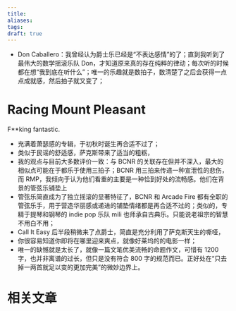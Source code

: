 ```yaml
---
title: 
aliases: 
tags: 
draft: true
---
```


- Don Caballero：我曾经认为爵士乐已经是“不表达感情”的了；直到我听到了最伟大的数学摇滚乐队 Don，才知道原来真的存在纯粹的律动；每次听的时候都在想“我到底在听什么”；唯一的乐趣就是数拍子，数清楚了之后会获得一点点成就感，然后拍子就又变了；

# Racing Mount Pleasant

F**king fantastic.

- 充满着萧瑟感的专辑，于初秋时诞生再合适不过了；
- 类似于民谣的舒适感，萨克斯带来了适当的粗粝，
- 我的观点与目前大多数评价一致：与 BCNR 的关联存在但并不深入，最大的相似点可能在于都乐于使用三拍子；BCNR 用三拍来传递一种宣泄性的悲伤，而 RMP，我倾向于认为他们看重的主要是一种恰到好处的流畅感。他们在背景的管弦乐铺垫上
- 管弦乐简直成为了独立摇滚的显著特征了，BCNR 和 Arcade Fire 都有全职的管弦乐手，用于营造华丽感或递进的铺垫情绪都是再合适不过的；类似的，专精于提琴和钢琴的 indie pop 乐队 mili 也师承自古典乐。只能说老祖宗的智慧不用白不用；
- Call It Easy 后半段稍微来了点爵士，简直是充分利用了萨克斯天生的嘶哑，
- 你很容易知道你即将在哪里迎来爽点，就像好莱坞的的电影一样；
- 唯一的缺憾就是太长了，就像一篇文笔优美流畅的命题作文，可惜有 1200 字，也并非离谱的过长，但只是没有符合 800 字的规范而已。正好处在“只去掉一两首就足以变的更加完美”的微妙边界上。

# 相关文章
